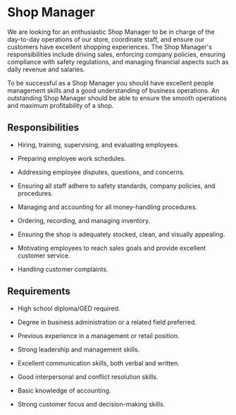 # Shop Manager

We are looking for an enthusiastic Shop Manager to be in charge of the day-to-day operations of our store, coordinate staff, and ensure our customers have excellent shopping experiences. The Shop Manager's responsibilities include driving sales, enforcing company policies, ensuring compliance with safety regulations, and managing financial aspects such as daily revenue and salaries.

To be successful as a Shop Manager you should have excellent people management skills and a good understanding of business operations. An outstanding Shop Manager should be able to ensure the smooth operations and maximum profitability of a shop.

## Responsibilities

* Hiring, training, supervising, and evaluating employees.

* Preparing employee work schedules.

* Addressing employee disputes, questions, and concerns.

* Ensuring all staff adhere to safety standards, company policies, and procedures.

* Managing and accounting for all money-handling procedures.

* Ordering, recording, and managing inventory.

* Ensuring the shop is adequately stocked, clean, and visually appealing.

* Motivating employees to reach sales goals and provide excellent customer service.

* Handling customer complaints.

## Requirements

* High school diploma/GED required.

* Degree in business administration or a related field preferred.

* Previous experience in a management or retail position.

* Strong leadership and management skills.

* Excellent communication skills, both verbal and written.

* Good interpersonal and conflict resolution skills.

* Basic knowledge of accounting.

* Strong customer focus and decision-making skills.


